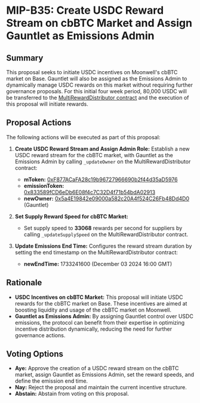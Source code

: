 # MIP-B35: Create USDC Reward Stream on cbBTC Market and Assign Gauntlet as Emissions Admin

## Summary

This proposal seeks to initiate USDC incentives on Moonwell's cbBTC market on
Base. Gauntlet will also be assigned as the Emissions Admin to dynamically
manage USDC rewards on this market without requiring further governance
proposals. For this initial four week period, 80,000 USDC will be transferred to
the
[MultiRewardDistributor contract](https://basescan.org/address/0xe9005b078701e2A0948D2EaC43010D35870Ad9d2)
and the execution of this proposal will initiate rewards.

## Proposal Actions

The following actions will be executed as part of this proposal:

1. **Create USDC Reward Stream and Assign Admin Role:** Establish a new USDC
   reward stream for the cbBTC market, with Gauntlet as the Emissions Admin by
   calling `_updateOwner` on the MultiRewardDistributor contract:

   - **mToken:**
     [0xF877ACaFA28c19b96727966690b2f44d35aD5976](https://basescan.org/address/0xf877acafa28c19b96727966690b2f44d35ad5976)
   - **emissionToken:**
     [0x833589fCD6eDb6E08f4c7C32D4f71b54bdA02913](https://basescan.org/address/0x833589fCD6eDb6E08f4c7C32D4f71b54bdA02913)
   - **newOwner:**
     [0x5a4E19842e09000a582c20A4f524C26Fb48Dd4D0](https://basescan.org/address/0x5a4e19842e09000a582c20a4f524c26fb48dd4d0)
     (Gauntlet)

2. **Set Supply Reward Speed for cbBTC Market:**
   - Set supply speed to **33068** rewards per second for suppliers by calling
  `_updateSupplySpeed` on the MultiRewardDistributor contract.

3. **Update Emissions End Time:** Configures the reward stream duration by
   setting the end timestamp on the MultiRewardDistributor contract:
   - **newEndTime:** 1733241600 (December 03 2024 16:00 GMT)

## Rationale

- **USDC Incentives on cbBTC Market:** This proposal will initiate USDC rewards
  for the cbBTC market on Base. These incentives are aimed at boosting liquidity
  and usage of the cbBTC market on Moonwell.
- **Gauntlet as Emissions Admin:** By assigning Gauntlet control over USDC
  emissions, the protocol can benefit from their expertise in optimizing
  incentive distribution dynamically, reducing the need for further governance
  actions.

## Voting Options

- **Aye:** Approve the creation of a USDC reward stream on the cbBTC market,
  assign Gauntlet as Emissions Admin, set the reward speeds, and define the
  emission end time.
- **Nay:** Reject the proposal and maintain the current incentive structure.
- **Abstain:** Abstain from voting on this proposal.
